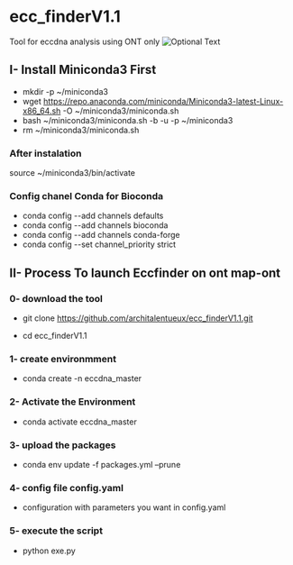 # ecc_finderV1.1
Tool for eccdna analysis using ONT only 
![Optional Text](../main/data/workflow_eccfinder1.png)
## I- Install Miniconda3 First


  - mkdir -p ~/miniconda3
  - wget https://repo.anaconda.com/miniconda/Miniconda3-latest-Linux-x86_64.sh -O ~/miniconda3/miniconda.sh
  - bash ~/miniconda3/miniconda.sh -b -u -p ~/miniconda3
  - rm ~/miniconda3/miniconda.sh

### After instalation
   source ~/miniconda3/bin/activate

### Config chanel Conda for Bioconda

   - conda config --add channels defaults
   - conda config --add channels bioconda
   - conda config --add channels conda-forge
   - conda config --set channel_priority strict

## II- Process To launch Eccfinder on ont map-ont

### 0- download the tool

   - git clone https://github.com/architalentueux/ecc_finderV1.1.git

   - cd ecc_finderV1.1


### 1- create environmment
 
   - conda create -n eccdna_master

### 2- Activate the Environment

   - conda activate eccdna_master

### 3- upload the packages

   - conda env update -f packages.yml –prune

### 4- config file config.yaml

   - configuration with parameters you want in config.yaml

### 5- execute the script 

   - python exe.py 
